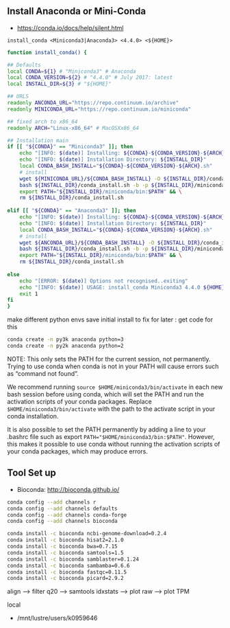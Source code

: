
## Install Anaconda or Mini-Conda

- https://conda.io/docs/help/silent.html  

`install_conda <Miniconda3|Anaconda3> <4.4.0> <${HOME}>`

```bash
function install_conda() {

## Defaults
local CONDA=${1} # "Miniconda3" # Anaconda
local CONDA_VERSION=${2} # "4.4.0" # July 2017: latest
local INSTALL_DIR=${3} # "${HOME}"

## URLS
readonly ANCONDA_URL="https://repo.continuum.io/archive"
readonly MINICONDA_URL="https://repo.continuum.io/miniconda"

## fixed arch to x86_64 
readonly ARCH="Linux-x86_64" # MacOSXx86_64

## Installation main
if [[ "${CONDA}" == "Miniconda3" ]]; then
    echo "[INFO: $(date)] Installing: ${CONDA}-${CONDA_VERSION}-${ARCH}"
    echo "[INFO: $(date)] Installation Directory: ${INSTALL_DIR}"
    local CONDA_BASH_INSTALL="${CONDA}-${CONDA_VERSION}-${ARCH}.sh"
    # install
    wget ${MINICONDA_URL}/${CONDA_BASH_INSTALL} -O ${INSTALL_DIR}/conda_install.sh && \
    bash ${INSTALL_DIR}/conda_install.sh -b -p ${INSTALL_DIR}/miniconda && \
    export PATH="${INSTALL_DIR}/miniconda/bin:$PATH" && \
    rm ${INSTALL_DIR}/conda_install.sh
    
elif [[ "${CONDA}" == "Anaconda3" ]]; then
    echo "[INFO: $(date)] Installing: ${CONDA}-${CONDA_VERSION}-${ARCH}"
    echo "[INFO: $(date)] Installation Directory: ${INSTALL_DIR}"
    local CONDA_BASH_INSTALL="${CONDA}-${CONDA_VERSION}-${ARCH}.sh"
    # install
    wget ${ANCONDA_URL}/${CONDA_BASH_INSTALL} -O ${INSTALL_DIR}/conda_install.sh && \
    bash ${INSTALL_DIR}/conda_install.sh -b -p ${INSTALL_DIR}/miniconda && \
    export PATH="${INSTALL_DIR}/miniconda/bin:$PATH" && \
    rm ${INSTALL_DIR}/conda_install.sh
    
else
    echo "[ERROR: $(date)] Options not recognised..exiting"
    echo "[INFO: $(date)] USAGE: install_conda Miniconda3 4.4.0 ${HOME}"
    exit 1
fi
}


```

make different python envs save initial install to fix for later : get code for this

```bash
conda create -n py3k anaconda python=3
conda create -n py2k anaconda python=2
```


NOTE: This only sets the PATH for the current session, not permanently. Trying to use conda when conda is not in your PATH will cause errors such as “command not found”.

We recommend running `source $HOME/miniconda3/bin/activate` in each new bash session before using conda, which will set the PATH and run the activation scripts of your conda packages. Replace `$HOME/miniconda3/bin/activate` with the path to the activate script in your conda installation.

It is also possible to set the PATH permanently by adding a line to your .bashrc file such as export `PATH="$HOME/miniconda3/bin:$PATH"`. However, this makes it possible to use conda without running the activation scripts of your conda packages, which may produce errors.


## Tool Set up
 - Bioconda: http://bioconda.github.io/  

```bash
conda config --add channels r
conda config --add channels defaults
conda config --add channels conda-forge
conda config --add channels bioconda
```

```bash
conda install -c bioconda ncbi-genome-download=0.2.4
conda install -c bioconda hisat2=2.1.0
conda install -c bioconda bwa=0.7.15
conda install -c bioconda samtools=1.5
conda install -c bioconda samblaster=0.1.24
conda install -c bioconda sambamba=0.6.6
conda install -c bioconda fastqc=0.11.5
conda install -c bioconda picard=2.9.2
```


align --> filter q20 --> samtools idxstats --> plot raw --> plot TPM  

local

- /mnt/lustre/users/k0959646
